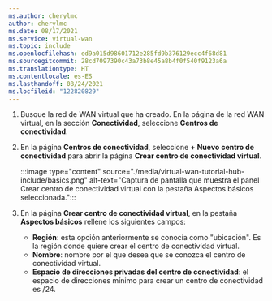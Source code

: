 ```yaml
---
ms.author: cherylmc
author: cherylmc
ms.date: 08/17/2021
ms.service: virtual-wan
ms.topic: include
ms.openlocfilehash: ed9a015d98601712e285fd9b376129ecc4f68d81
ms.sourcegitcommit: 28cd7097390c43a73b8e45a8b4f0f540f9123a6a
ms.translationtype: HT
ms.contentlocale: es-ES
ms.lasthandoff: 08/24/2021
ms.locfileid: "122820829"
---
```

1. Busque la red de WAN virtual que ha creado. En la página de la red WAN virtual, en la sección **Conectividad**, seleccione **Centros de conectividad**.
1. En la página **Centros de conectividad**, seleccione **+ Nuevo centro de conectividad** para abrir la página **Crear centro de conectividad virtual**.

   :::image type="content" source="./media/virtual-wan-tutorial-hub-include/basics.png" alt-text="Captura de pantalla que muestra el panel Crear centro de conectividad virtual con la pestaña Aspectos básicos seleccionada.":::

1. En la página **Crear centro de conectividad virtual**, en la pestaña **Aspectos básicos** rellene los siguientes campos:

   * **Región**: esta opción anteriormente se conocía como "ubicación". Es la región donde quiere crear el centro de conectividad virtual.
   * **Nombre**: nombre por el que desea que se conozca el centro de conectividad virtual.
   * **Espacio de direcciones privadas del centro de conectividad**: el espacio de direcciones mínimo para crear un centro de conectividad es /24.
